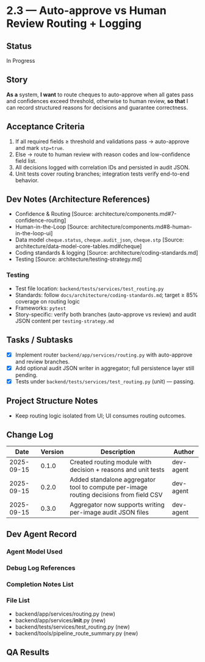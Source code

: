 # 2.3 — Auto-approve vs Human Review Routing + Logging

## Status
In Progress

## Story
**As a** system,
**I want** to route cheques to auto-approve when all gates pass and confidences exceed threshold, otherwise to human review,
**so that** I can record structured reasons for decisions and guarantee correctness.

## Acceptance Criteria
1. If all required fields ≥ threshold and validations pass → auto-approve and mark `stp=true`.
2. Else → route to human review with reason codes and low-confidence field list.
3. All decisions logged with correlation IDs and persisted in audit JSON.
4. Unit tests cover routing branches; integration tests verify end-to-end behavior.

## Dev Notes (Architecture References)
- Confidence & Routing [Source: architecture/components.md#7-confidence-routing]
- Human-in-the-Loop [Source: architecture/components.md#8-human-in-the-loop-ui]
- Data model `cheque.status`, `cheque.audit_json`, `cheque.stp` [Source: architecture/data-model-core-tables.md#cheque]
- Coding standards & logging [Source: architecture/coding-standards.md]
- Testing [Source: architecture/testing-strategy.md]

### Testing
- Test file location: `backend/tests/services/test_routing.py`
- Standards: follow `docs/architecture/coding-standards.md`; target ≥ 85% coverage on routing logic
- Frameworks: `pytest`
- Story-specific: verify both branches (auto-approve vs review) and audit JSON content per `testing-strategy.md`

## Tasks / Subtasks
- [x] Implement router `backend/app/services/routing.py` with auto-approve and review branches.
- [x] Add optional audit JSON writer in aggregator; full persistence layer still pending.
- [x] Tests under `backend/tests/services/test_routing.py` (unit) — passing.

## Project Structure Notes
- Keep routing logic isolated from UI; UI consumes routing outcomes.

## Change Log
| Date | Version | Description | Author |
|------|---------|-------------|--------|
| 2025-09-15 | 0.1.0 | Created routing module with decision + reasons and unit tests | dev-agent |
| 2025-09-15 | 0.2.0 | Added standalone aggregator tool to compute per-image routing decisions from field CSV | dev-agent |
| 2025-09-15 | 0.3.0 | Aggregator now supports writing per-image audit JSON files | dev-agent |

## Dev Agent Record
### Agent Model Used

### Debug Log References

### Completion Notes List

### File List
- backend/app/services/routing.py (new)
- backend/app/services/__init__.py (new)
- backend/tests/services/test_routing.py (new)
 - backend/tools/pipeline_route_summary.py (new)

## QA Results

